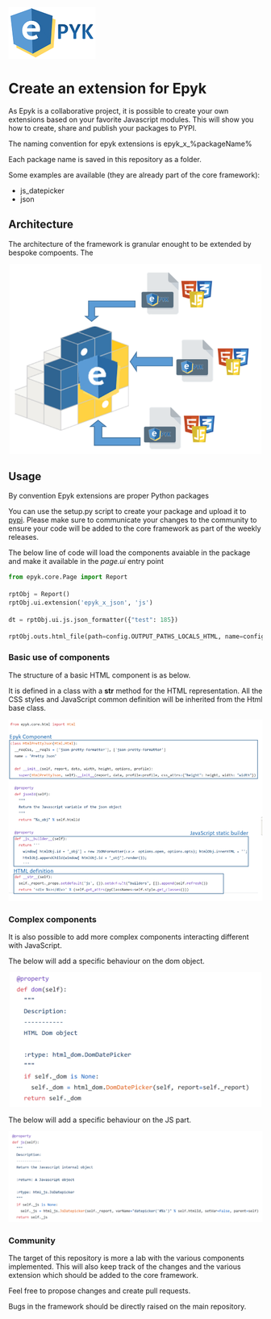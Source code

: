 
![](https://raw.githubusercontent.com/epykure/epyk-ui/master/epyk/static/images/epyklogo_whole_big.png)

# Create an extension for Epyk


As Epyk is a collaborative project, it is possible to create your own extensions based on your favorite Javascript modules.
This will show you how to create, share and publish your packages to PYPI.

The naming convention for epyk extensions is epyk_x_%packageName%

Each package name is saved in this repository as a folder.

Some examples are available (they are already part of the core framework):

- js_datepicker
- json


## Architecture

The architecture of the framework is granular enought to be extended by bespoke compoents.
The 

<div align="center" >
    <img width=500 src="https://github.com/epykure/epyk-extensions/blob/master/static/images/extension.PNG?raw=true">
</div>


## Usage

By convention Epyk extensions are proper Python packages

You can use the setup.py script to create your package and upload it to [pypi](https://pypi.org/).
Please make sure to communicate your changes to the community to ensure your code will be added to the core framework as part of the weekly releases.

The below line of code will load the components avaiable in the package and make it available in the *page.ui* entry point
```py
from epyk.core.Page import Report

rptObj = Report()
rptObj.ui.extension('epyk_x_json', 'js')

dt = rptObj.ui.js.json_formatter({"test": 185})

rptObj.outs.html_file(path=config.OUTPUT_PATHS_LOCALS_HTML, name=config.OUT_FILENAME)
```

### Basic use of components

The structure of a basic HTML component is as below.

It is defined in a class with a __str__ method for the HTML representation.
All the CSS styles and JavaScript common definition will be inherited from the Html base class.

<div align="center">
    <img width=600 src="https://github.com/epykure/epyk-extensions/blob/master/static/images/basic_component.PNG?raw=true">
</div>


### Complex components

It is also possible to add more complex components interacting different with JavaScript.

The below will add a specific behaviour on the dom object.

<div align="center">
    <img width=500 src="https://github.com/epykure/epyk-extensions/blob/master/static/images/dom_link.PNG?raw=true">
</div>

The below will add a specific behaviour on the JS part.

<div align="center">
    <img width=600 src="https://github.com/epykure/epyk-extensions/blob/master/static/images/js_link.PNG?raw=true">
</div>


### Community

The target of this repository is more a lab with the various components implemented.
This will also keep track of the changes and the various extension which should be added to the core framework.

Feel free to propose changes and create pull requests.

Bugs in the framework should be directly raised on the main repository.